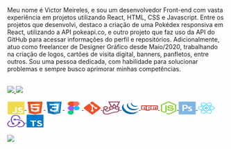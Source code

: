 <p>
Meu nome é Victor Meireles, e sou um desenvolvedor Front-end com vasta experiência em projetos utilizando React, HTML, CSS e Javascript. Entre os projetos que desenvolvi, destaco a criação de uma Pokédex responsiva em React, utilizando a API pokeapi.co, e outro projeto que faz uso da API do GitHub para acessar informações do perfil e repositórios. Adicionalmente, atuo como freelancer de Designer Gráfico desde Maio/2020, trabalhando na criação de logos, cartões de visita digital, banners, panfletos, entre outros.
Sou uma pessoa dedicada, com habilidade para solucionar problemas e sempre busco aprimorar minhas competências.
</p>

<br>

<div>
  <a href="https://github.com/victoraamlima">
  <img height="180em" src="https://github-readme-stats.vercel.app/api?username=victoraamlima&show_icons=true&theme=tokyonight&include_all_commits=false&count_private=true"/>
  <img height="180em" src="https://github-readme-stats.vercel.app/api/top-langs/?username=victoraamlima&layout=compact&langs_count=6&theme=tokyonight"/>
</div>
<div style="display: inline_block"><br>
  <img align="center" alt="Js" height="30" width="40" src="https://raw.githubusercontent.com/devicons/devicon/master/icons/javascript/javascript-plain.svg ">
  <img align="center" alt="HTML" height="30" width="40" src="https://raw.githubusercontent.com/devicons/devicon/master/icons/html5/html5-original.svg ">
  <img align="center" alt="CSS" height="30" width="40" src="https://raw.githubusercontent.com/devicons/devicon/master/icons/css3/css3-original.svg ">
  <img align="center" alt="figma" height="30" width="40" src="https://raw.githubusercontent.com/devicons/devicon/master/icons/figma/figma-original.svg ">
  <img align="center" alt="git" height="30" width="40" src="https://raw.githubusercontent.com/devicons/devicon/master/icons/git/git-original.svg ">
  <img align="center" alt="jest" height="30" width="40" src="https://raw.githubusercontent.com/devicons/devicon/master/icons/jest/jest-plain.svg ">
  <img align="center" alt="jquery" height="30" width="40" src="https://raw.githubusercontent.com/devicons/devicon/master/icons/jquery/jquery-original.svg ">
  <img align="center" alt="npm" height="30" width="40" src="https://raw.githubusercontent.com/devicons/devicon/master/icons/npm/npm-original-wordmark.svg ">
  <img align="center" alt="nodejs" height="30" width="40" src="https://raw.githubusercontent.com/devicons/devicon/master/icons/nodejs/nodejs-original.svg ">
  <img align="center" alt="photoshop" height="30" width="40" src="https://raw.githubusercontent.com/devicons/devicon/master/icons/photoshop/photoshop-plain.svg ">
  <img align="center" alt="react" height="30" width="40" src="https://raw.githubusercontent.com/devicons/devicon/master/icons/react/react-original.svg ">
  <img align="center" alt="redux" height="30" width="40" src="https://raw.githubusercontent.com/devicons/devicon/master/icons/redux/redux-original.svg">
  <img align="center" alt="typescript" height="30" width="40" src="https://raw.githubusercontent.com/devicons/devicon/master/icons/typescript/typescript-original.svg ">
</div>
 
 <br>
 
<div>
  <a href = "mailto:victoraamlima@mail.com"><img src="https://img.shields.io/badge/-Gmail-%23333?style=for-the-badge&logo=gmail&logoColor=white" destino ="_blank"></a>
